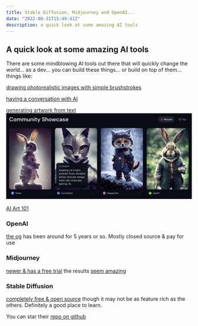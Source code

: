 ```yaml
---
title: Stable Diffusion, Midjourney and OpenAI...
date: "2022-08-31T15:49:41Z"
description: a quick look at some amazing AI tools
---
```


## A quick look at some amazing AI tools

There are some mindblowing AI tools out there that will quickly change the world... as a dev... you can build these things... or build on top of them... things like:

[drawing photorealistic images with simple brushstrokes](https://www.nvidia.com/en-us/studio/canvas/)

[having a conversation with AI](https://twitter.com/eigenrobot/status/1284042570507542528/photo/1)

[generating artwork from text](https://www.midjourney.com/showcase/)
![stable-diffusion-samples](./images/stable-diffusion.png)

[AI Art 101](https://twitter.com/daniel_eckler/status/1564601398284664832)
### OpenAI

[the og](https://openai.com/) has been around for 5 years or so. Mostly closed source & pay for use

### Midjourney

[newer & has a free trial](https://www.midjourney.com/home/) the results [seem amazing](https://www.midjourney.com/showcase/)

### Stable Diffusion

[completely free & open source](https://huggingface.co/spaces/stabilityai/stable-diffusion) though it may not be as feature rich as the others. Definitely a good place to learn.

You can star their [repo on github](https://github.com/CompVis/stable-diffusion)

